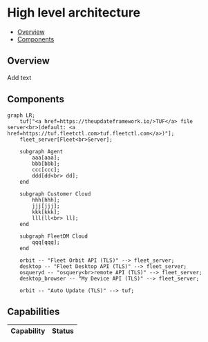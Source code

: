 # High level architecture

- [Overview](#overview)
- [Components](#components)

## Overview

Add text

## Components

```mermaid
graph LR;
    tuf["<a href=https://theupdateframework.io/>TUF</a> file server<br>(default: <a href=https://tuf.fleetctl.com>tuf.fleetctl.com</a>)"];
    fleet_server[Fleet<br>Server];

    subgraph Agent
        aaa[aaa];
        bbb[bbb];
        ccc[ccc];
        ddd[dd<br> dd];
    end

    subgraph Customer Cloud
        hhh[hhh];
        jjj[jjj];
        kkk[kkk];
        lll[ll<br> ll];
    end

    subgraph FleetDM Cloud
        qqq[qqq];
    end

    orbit -- "Fleet Orbit API (TLS)" --> fleet_server;
    desktop -- "Fleet Desktop API (TLS)" --> fleet_server;
    osqueryd -- "osquery<br>remote API (TLS)" --> fleet_server;
    desktop_browser -- "My Device API (TLS)" --> fleet_server;

    orbit -- "Auto Update (TLS)" --> tuf;
```


## Capabilities

| Capability                           | Status |
| ------------------------------------ | ------ |
